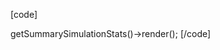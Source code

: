 
[code]
<?php
use cykonetic\SpeciesSimulator\Simulator;
use cykonetic\SpeciesSimulator\Helper\Configuration;

$config = Configuration::buildFromYamlFile('config.yml');
$simulation = new Simulator($config);
$simulation->getSummarySimulationStats()->render();
[/code]
